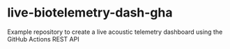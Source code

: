 # live-biotelemetry-dash-gha
Example repository to create a live acoustic telemetry dashboard using the GitHub Actions REST API
